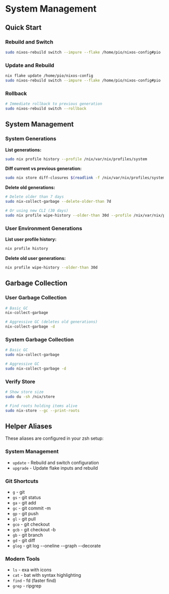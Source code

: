 # System Management

## Quick Start

### Rebuild and Switch
```bash
sudo nixos-rebuild switch --impure --flake /home/pio/nixos-config#pio
```

### Update and Rebuild
```bash
nix flake update /home/pio/nixos-config
sudo nixos-rebuild switch --impure --flake /home/pio/nixos-config#pio
```

### Rollback
```bash
# Immediate rollback to previous generation
sudo nixos-rebuild switch --rollback
```

## System Management

### System Generations

**List generations:**
```bash
sudo nix profile history --profile /nix/var/nix/profiles/system
```

**Diff current vs previous generation:**
```bash
sudo nix store diff-closures $(readlink -f /nix/var/nix/profiles/system) $(ls -d /nix/var/nix/profiles/system-*-link | tail -n2 | head -n1)
```

**Delete old generations:**
```bash
# Delete older than 7 days
sudo nix-collect-garbage --delete-older-than 7d

# Or using new CLI (30 days)
sudo nix profile wipe-history --older-than 30d --profile /nix/var/nix/profiles/system
```

### User Environment Generations

**List user profile history:**
```bash
nix profile history
```

**Delete old user generations:**
```bash
nix profile wipe-history --older-than 30d
```

## Garbage Collection

### User Garbage Collection
```bash
# Basic GC
nix-collect-garbage

# Aggressive GC (deletes old generations)
nix-collect-garbage -d
```

### System Garbage Collection
```bash
# Basic GC
sudo nix-collect-garbage

# Aggressive GC
sudo nix-collect-garbage -d
```

### Verify Store
```bash
# Show store size
sudo du -sh /nix/store

# Find roots holding items alive
sudo nix-store --gc --print-roots
```

## Helper Aliases

These aliases are configured in your zsh setup:

### System Management
- `update` - Rebuild and switch configuration
- `upgrade` - Update flake inputs and rebuild

### Git Shortcuts
- `g` - git
- `gs` - git status
- `ga` - git add
- `gc` - git commit -m
- `gp` - git push
- `gl` - git pull
- `gco` - git checkout
- `gcb` - git checkout -b
- `gb` - git branch
- `gd` - git diff
- `glog` - git log --oneline --graph --decorate

### Modern Tools
- `ls` - exa with icons
- `cat` - bat with syntax highlighting
- `find` - fd (faster find)
- `grep` - ripgrep